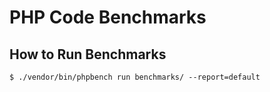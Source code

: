 # PHP Code Benchmarks

## How to Run Benchmarks

~~~
$ ./vendor/bin/phpbench run benchmarks/ --report=default
~~~
